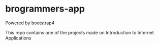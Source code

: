 # brogrammers-app
Powered by bootstrap4

This repo contains one of the projects made on Introduction to Internet Applications

